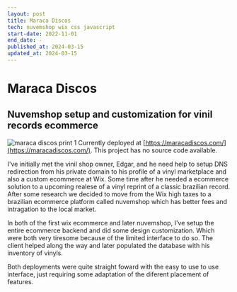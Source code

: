 ```yaml
---
layout: post
title: Maraca Discos
tech: nuvemshop wix css javascript
start-date: 2022-11-01
end_date: -
published_at: 2024-03-15
updated_at: 2024-03-15
---
```

# Maraca Discos
## Nuvemshop setup and customization for vinil records ecommerce
![maraca discos print 1](/assets/img/projects/maraca-discos.png)
Currently deployed at [https://maracadiscos.com/](https://maracadiscos.com/).
This project has no source code available.  
 
I've initially met the vinil shop owner, Edgar, and he need help to setup DNS redirection from his private domain to his profile of a vinyl marketplace and also a custom ecommerce at Wix. Some time after he needed a ecommerce solution to a upcoming realese of a vinyl reprint of a classic brazilian record. After some research we decided to move from the Wix high taxes to a brazilian ecommerce platform called nuvemshop which has better fees and intragation to the local market.

In both of the first wix ecommerce and later nuvemshop, I've setup the entire ecommerce backend and did some design customization. Which were both very tiresome because of the limited interface to do so. The client helped along the way and later populated the database with his inventory of vinyls.
 
Both deployments were quite straight foward with the easy to use to use interface, just requiring some adaptation of the diferent placement of features.
